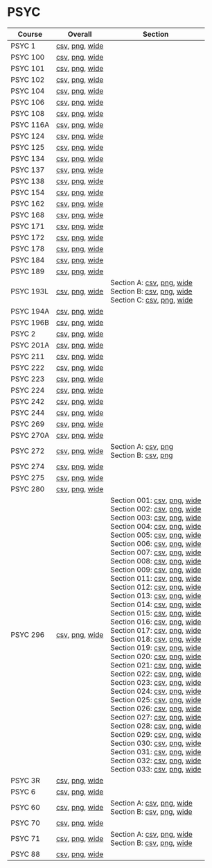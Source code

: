 # PSYC

| Course | Overall | Section |
| ------ | ------- | ------- |
| PSYC 1 | [csv](https://github.com/UCSD-Historical-Enrollment-Data/2023Fall/blob/main/overall/PSYC%201.csv), [png](https://raw.githubusercontent.com/UCSD-Historical-Enrollment-Data/2023Fall/main/plot_overall/PSYC%201.png), [wide](https://raw.githubusercontent.com/UCSD-Historical-Enrollment-Data/2023Fall/main/plot_overall_wide/PSYC%201.png) |  |
| PSYC 100 | [csv](https://github.com/UCSD-Historical-Enrollment-Data/2023Fall/blob/main/overall/PSYC%20100.csv), [png](https://raw.githubusercontent.com/UCSD-Historical-Enrollment-Data/2023Fall/main/plot_overall/PSYC%20100.png), [wide](https://raw.githubusercontent.com/UCSD-Historical-Enrollment-Data/2023Fall/main/plot_overall_wide/PSYC%20100.png) |  |
| PSYC 101 | [csv](https://github.com/UCSD-Historical-Enrollment-Data/2023Fall/blob/main/overall/PSYC%20101.csv), [png](https://raw.githubusercontent.com/UCSD-Historical-Enrollment-Data/2023Fall/main/plot_overall/PSYC%20101.png), [wide](https://raw.githubusercontent.com/UCSD-Historical-Enrollment-Data/2023Fall/main/plot_overall_wide/PSYC%20101.png) |  |
| PSYC 102 | [csv](https://github.com/UCSD-Historical-Enrollment-Data/2023Fall/blob/main/overall/PSYC%20102.csv), [png](https://raw.githubusercontent.com/UCSD-Historical-Enrollment-Data/2023Fall/main/plot_overall/PSYC%20102.png), [wide](https://raw.githubusercontent.com/UCSD-Historical-Enrollment-Data/2023Fall/main/plot_overall_wide/PSYC%20102.png) |  |
| PSYC 104 | [csv](https://github.com/UCSD-Historical-Enrollment-Data/2023Fall/blob/main/overall/PSYC%20104.csv), [png](https://raw.githubusercontent.com/UCSD-Historical-Enrollment-Data/2023Fall/main/plot_overall/PSYC%20104.png), [wide](https://raw.githubusercontent.com/UCSD-Historical-Enrollment-Data/2023Fall/main/plot_overall_wide/PSYC%20104.png) |  |
| PSYC 106 | [csv](https://github.com/UCSD-Historical-Enrollment-Data/2023Fall/blob/main/overall/PSYC%20106.csv), [png](https://raw.githubusercontent.com/UCSD-Historical-Enrollment-Data/2023Fall/main/plot_overall/PSYC%20106.png), [wide](https://raw.githubusercontent.com/UCSD-Historical-Enrollment-Data/2023Fall/main/plot_overall_wide/PSYC%20106.png) |  |
| PSYC 108 | [csv](https://github.com/UCSD-Historical-Enrollment-Data/2023Fall/blob/main/overall/PSYC%20108.csv), [png](https://raw.githubusercontent.com/UCSD-Historical-Enrollment-Data/2023Fall/main/plot_overall/PSYC%20108.png), [wide](https://raw.githubusercontent.com/UCSD-Historical-Enrollment-Data/2023Fall/main/plot_overall_wide/PSYC%20108.png) |  |
| PSYC 116A | [csv](https://github.com/UCSD-Historical-Enrollment-Data/2023Fall/blob/main/overall/PSYC%20116A.csv), [png](https://raw.githubusercontent.com/UCSD-Historical-Enrollment-Data/2023Fall/main/plot_overall/PSYC%20116A.png), [wide](https://raw.githubusercontent.com/UCSD-Historical-Enrollment-Data/2023Fall/main/plot_overall_wide/PSYC%20116A.png) |  |
| PSYC 124 | [csv](https://github.com/UCSD-Historical-Enrollment-Data/2023Fall/blob/main/overall/PSYC%20124.csv), [png](https://raw.githubusercontent.com/UCSD-Historical-Enrollment-Data/2023Fall/main/plot_overall/PSYC%20124.png), [wide](https://raw.githubusercontent.com/UCSD-Historical-Enrollment-Data/2023Fall/main/plot_overall_wide/PSYC%20124.png) |  |
| PSYC 125 | [csv](https://github.com/UCSD-Historical-Enrollment-Data/2023Fall/blob/main/overall/PSYC%20125.csv), [png](https://raw.githubusercontent.com/UCSD-Historical-Enrollment-Data/2023Fall/main/plot_overall/PSYC%20125.png), [wide](https://raw.githubusercontent.com/UCSD-Historical-Enrollment-Data/2023Fall/main/plot_overall_wide/PSYC%20125.png) |  |
| PSYC 134 | [csv](https://github.com/UCSD-Historical-Enrollment-Data/2023Fall/blob/main/overall/PSYC%20134.csv), [png](https://raw.githubusercontent.com/UCSD-Historical-Enrollment-Data/2023Fall/main/plot_overall/PSYC%20134.png), [wide](https://raw.githubusercontent.com/UCSD-Historical-Enrollment-Data/2023Fall/main/plot_overall_wide/PSYC%20134.png) |  |
| PSYC 137 | [csv](https://github.com/UCSD-Historical-Enrollment-Data/2023Fall/blob/main/overall/PSYC%20137.csv), [png](https://raw.githubusercontent.com/UCSD-Historical-Enrollment-Data/2023Fall/main/plot_overall/PSYC%20137.png), [wide](https://raw.githubusercontent.com/UCSD-Historical-Enrollment-Data/2023Fall/main/plot_overall_wide/PSYC%20137.png) |  |
| PSYC 138 | [csv](https://github.com/UCSD-Historical-Enrollment-Data/2023Fall/blob/main/overall/PSYC%20138.csv), [png](https://raw.githubusercontent.com/UCSD-Historical-Enrollment-Data/2023Fall/main/plot_overall/PSYC%20138.png), [wide](https://raw.githubusercontent.com/UCSD-Historical-Enrollment-Data/2023Fall/main/plot_overall_wide/PSYC%20138.png) |  |
| PSYC 154 | [csv](https://github.com/UCSD-Historical-Enrollment-Data/2023Fall/blob/main/overall/PSYC%20154.csv), [png](https://raw.githubusercontent.com/UCSD-Historical-Enrollment-Data/2023Fall/main/plot_overall/PSYC%20154.png), [wide](https://raw.githubusercontent.com/UCSD-Historical-Enrollment-Data/2023Fall/main/plot_overall_wide/PSYC%20154.png) |  |
| PSYC 162 | [csv](https://github.com/UCSD-Historical-Enrollment-Data/2023Fall/blob/main/overall/PSYC%20162.csv), [png](https://raw.githubusercontent.com/UCSD-Historical-Enrollment-Data/2023Fall/main/plot_overall/PSYC%20162.png), [wide](https://raw.githubusercontent.com/UCSD-Historical-Enrollment-Data/2023Fall/main/plot_overall_wide/PSYC%20162.png) |  |
| PSYC 168 | [csv](https://github.com/UCSD-Historical-Enrollment-Data/2023Fall/blob/main/overall/PSYC%20168.csv), [png](https://raw.githubusercontent.com/UCSD-Historical-Enrollment-Data/2023Fall/main/plot_overall/PSYC%20168.png), [wide](https://raw.githubusercontent.com/UCSD-Historical-Enrollment-Data/2023Fall/main/plot_overall_wide/PSYC%20168.png) |  |
| PSYC 171 | [csv](https://github.com/UCSD-Historical-Enrollment-Data/2023Fall/blob/main/overall/PSYC%20171.csv), [png](https://raw.githubusercontent.com/UCSD-Historical-Enrollment-Data/2023Fall/main/plot_overall/PSYC%20171.png), [wide](https://raw.githubusercontent.com/UCSD-Historical-Enrollment-Data/2023Fall/main/plot_overall_wide/PSYC%20171.png) |  |
| PSYC 172 | [csv](https://github.com/UCSD-Historical-Enrollment-Data/2023Fall/blob/main/overall/PSYC%20172.csv), [png](https://raw.githubusercontent.com/UCSD-Historical-Enrollment-Data/2023Fall/main/plot_overall/PSYC%20172.png), [wide](https://raw.githubusercontent.com/UCSD-Historical-Enrollment-Data/2023Fall/main/plot_overall_wide/PSYC%20172.png) |  |
| PSYC 178 | [csv](https://github.com/UCSD-Historical-Enrollment-Data/2023Fall/blob/main/overall/PSYC%20178.csv), [png](https://raw.githubusercontent.com/UCSD-Historical-Enrollment-Data/2023Fall/main/plot_overall/PSYC%20178.png), [wide](https://raw.githubusercontent.com/UCSD-Historical-Enrollment-Data/2023Fall/main/plot_overall_wide/PSYC%20178.png) |  |
| PSYC 184 | [csv](https://github.com/UCSD-Historical-Enrollment-Data/2023Fall/blob/main/overall/PSYC%20184.csv), [png](https://raw.githubusercontent.com/UCSD-Historical-Enrollment-Data/2023Fall/main/plot_overall/PSYC%20184.png), [wide](https://raw.githubusercontent.com/UCSD-Historical-Enrollment-Data/2023Fall/main/plot_overall_wide/PSYC%20184.png) |  |
| PSYC 189 | [csv](https://github.com/UCSD-Historical-Enrollment-Data/2023Fall/blob/main/overall/PSYC%20189.csv), [png](https://raw.githubusercontent.com/UCSD-Historical-Enrollment-Data/2023Fall/main/plot_overall/PSYC%20189.png), [wide](https://raw.githubusercontent.com/UCSD-Historical-Enrollment-Data/2023Fall/main/plot_overall_wide/PSYC%20189.png) |  |
| PSYC 193L | [csv](https://github.com/UCSD-Historical-Enrollment-Data/2023Fall/blob/main/overall/PSYC%20193L.csv), [png](https://raw.githubusercontent.com/UCSD-Historical-Enrollment-Data/2023Fall/main/plot_overall/PSYC%20193L.png), [wide](https://raw.githubusercontent.com/UCSD-Historical-Enrollment-Data/2023Fall/main/plot_overall_wide/PSYC%20193L.png) | Section A: [csv](https://github.com/UCSD-Historical-Enrollment-Data/2023Fall/blob/main/section/PSYC%20193L_A.csv), [png](https://raw.githubusercontent.com/UCSD-Historical-Enrollment-Data/2023Fall/main/plot_section/PSYC%20193L_A.png), [wide](https://raw.githubusercontent.com/UCSD-Historical-Enrollment-Data/2023Fall/main/plot_section_wide/PSYC%20193L_A.png)<br>Section B: [csv](https://github.com/UCSD-Historical-Enrollment-Data/2023Fall/blob/main/section/PSYC%20193L_B.csv), [png](https://raw.githubusercontent.com/UCSD-Historical-Enrollment-Data/2023Fall/main/plot_section/PSYC%20193L_B.png), [wide](https://raw.githubusercontent.com/UCSD-Historical-Enrollment-Data/2023Fall/main/plot_section_wide/PSYC%20193L_B.png)<br>Section C: [csv](https://github.com/UCSD-Historical-Enrollment-Data/2023Fall/blob/main/section/PSYC%20193L_C.csv), [png](https://raw.githubusercontent.com/UCSD-Historical-Enrollment-Data/2023Fall/main/plot_section/PSYC%20193L_C.png), [wide](https://raw.githubusercontent.com/UCSD-Historical-Enrollment-Data/2023Fall/main/plot_section_wide/PSYC%20193L_C.png) |
| PSYC 194A | [csv](https://github.com/UCSD-Historical-Enrollment-Data/2023Fall/blob/main/overall/PSYC%20194A.csv), [png](https://raw.githubusercontent.com/UCSD-Historical-Enrollment-Data/2023Fall/main/plot_overall/PSYC%20194A.png), [wide](https://raw.githubusercontent.com/UCSD-Historical-Enrollment-Data/2023Fall/main/plot_overall_wide/PSYC%20194A.png) |  |
| PSYC 196B | [csv](https://github.com/UCSD-Historical-Enrollment-Data/2023Fall/blob/main/overall/PSYC%20196B.csv), [png](https://raw.githubusercontent.com/UCSD-Historical-Enrollment-Data/2023Fall/main/plot_overall/PSYC%20196B.png), [wide](https://raw.githubusercontent.com/UCSD-Historical-Enrollment-Data/2023Fall/main/plot_overall_wide/PSYC%20196B.png) |  |
| PSYC 2 | [csv](https://github.com/UCSD-Historical-Enrollment-Data/2023Fall/blob/main/overall/PSYC%202.csv), [png](https://raw.githubusercontent.com/UCSD-Historical-Enrollment-Data/2023Fall/main/plot_overall/PSYC%202.png), [wide](https://raw.githubusercontent.com/UCSD-Historical-Enrollment-Data/2023Fall/main/plot_overall_wide/PSYC%202.png) |  |
| PSYC 201A | [csv](https://github.com/UCSD-Historical-Enrollment-Data/2023Fall/blob/main/overall/PSYC%20201A.csv), [png](https://raw.githubusercontent.com/UCSD-Historical-Enrollment-Data/2023Fall/main/plot_overall/PSYC%20201A.png), [wide](https://raw.githubusercontent.com/UCSD-Historical-Enrollment-Data/2023Fall/main/plot_overall_wide/PSYC%20201A.png) |  |
| PSYC 211 | [csv](https://github.com/UCSD-Historical-Enrollment-Data/2023Fall/blob/main/overall/PSYC%20211.csv), [png](https://raw.githubusercontent.com/UCSD-Historical-Enrollment-Data/2023Fall/main/plot_overall/PSYC%20211.png), [wide](https://raw.githubusercontent.com/UCSD-Historical-Enrollment-Data/2023Fall/main/plot_overall_wide/PSYC%20211.png) |  |
| PSYC 222 | [csv](https://github.com/UCSD-Historical-Enrollment-Data/2023Fall/blob/main/overall/PSYC%20222.csv), [png](https://raw.githubusercontent.com/UCSD-Historical-Enrollment-Data/2023Fall/main/plot_overall/PSYC%20222.png), [wide](https://raw.githubusercontent.com/UCSD-Historical-Enrollment-Data/2023Fall/main/plot_overall_wide/PSYC%20222.png) |  |
| PSYC 223 | [csv](https://github.com/UCSD-Historical-Enrollment-Data/2023Fall/blob/main/overall/PSYC%20223.csv), [png](https://raw.githubusercontent.com/UCSD-Historical-Enrollment-Data/2023Fall/main/plot_overall/PSYC%20223.png), [wide](https://raw.githubusercontent.com/UCSD-Historical-Enrollment-Data/2023Fall/main/plot_overall_wide/PSYC%20223.png) |  |
| PSYC 224 | [csv](https://github.com/UCSD-Historical-Enrollment-Data/2023Fall/blob/main/overall/PSYC%20224.csv), [png](https://raw.githubusercontent.com/UCSD-Historical-Enrollment-Data/2023Fall/main/plot_overall/PSYC%20224.png), [wide](https://raw.githubusercontent.com/UCSD-Historical-Enrollment-Data/2023Fall/main/plot_overall_wide/PSYC%20224.png) |  |
| PSYC 242 | [csv](https://github.com/UCSD-Historical-Enrollment-Data/2023Fall/blob/main/overall/PSYC%20242.csv), [png](https://raw.githubusercontent.com/UCSD-Historical-Enrollment-Data/2023Fall/main/plot_overall/PSYC%20242.png), [wide](https://raw.githubusercontent.com/UCSD-Historical-Enrollment-Data/2023Fall/main/plot_overall_wide/PSYC%20242.png) |  |
| PSYC 244 | [csv](https://github.com/UCSD-Historical-Enrollment-Data/2023Fall/blob/main/overall/PSYC%20244.csv), [png](https://raw.githubusercontent.com/UCSD-Historical-Enrollment-Data/2023Fall/main/plot_overall/PSYC%20244.png), [wide](https://raw.githubusercontent.com/UCSD-Historical-Enrollment-Data/2023Fall/main/plot_overall_wide/PSYC%20244.png) |  |
| PSYC 269 | [csv](https://github.com/UCSD-Historical-Enrollment-Data/2023Fall/blob/main/overall/PSYC%20269.csv), [png](https://raw.githubusercontent.com/UCSD-Historical-Enrollment-Data/2023Fall/main/plot_overall/PSYC%20269.png), [wide](https://raw.githubusercontent.com/UCSD-Historical-Enrollment-Data/2023Fall/main/plot_overall_wide/PSYC%20269.png) |  |
| PSYC 270A | [csv](https://github.com/UCSD-Historical-Enrollment-Data/2023Fall/blob/main/overall/PSYC%20270A.csv), [png](https://raw.githubusercontent.com/UCSD-Historical-Enrollment-Data/2023Fall/main/plot_overall/PSYC%20270A.png), [wide](https://raw.githubusercontent.com/UCSD-Historical-Enrollment-Data/2023Fall/main/plot_overall_wide/PSYC%20270A.png) |  |
| PSYC 272 | [csv](https://github.com/UCSD-Historical-Enrollment-Data/2023Fall/blob/main/overall/PSYC%20272.csv), [png](https://raw.githubusercontent.com/UCSD-Historical-Enrollment-Data/2023Fall/main/plot_overall/PSYC%20272.png), [wide](https://raw.githubusercontent.com/UCSD-Historical-Enrollment-Data/2023Fall/main/plot_overall_wide/PSYC%20272.png) | Section A: [csv](https://github.com/UCSD-Historical-Enrollment-Data/2023Fall/blob/main/section/PSYC%20272_A.csv), [png](https://raw.githubusercontent.com/UCSD-Historical-Enrollment-Data/2023Fall/main/plot_section/PSYC%20272_A.png)<br>Section B: [csv](https://github.com/UCSD-Historical-Enrollment-Data/2023Fall/blob/main/section/PSYC%20272_B.csv), [png](https://raw.githubusercontent.com/UCSD-Historical-Enrollment-Data/2023Fall/main/plot_section/PSYC%20272_B.png) |
| PSYC 274 | [csv](https://github.com/UCSD-Historical-Enrollment-Data/2023Fall/blob/main/overall/PSYC%20274.csv), [png](https://raw.githubusercontent.com/UCSD-Historical-Enrollment-Data/2023Fall/main/plot_overall/PSYC%20274.png), [wide](https://raw.githubusercontent.com/UCSD-Historical-Enrollment-Data/2023Fall/main/plot_overall_wide/PSYC%20274.png) |  |
| PSYC 275 | [csv](https://github.com/UCSD-Historical-Enrollment-Data/2023Fall/blob/main/overall/PSYC%20275.csv), [png](https://raw.githubusercontent.com/UCSD-Historical-Enrollment-Data/2023Fall/main/plot_overall/PSYC%20275.png), [wide](https://raw.githubusercontent.com/UCSD-Historical-Enrollment-Data/2023Fall/main/plot_overall_wide/PSYC%20275.png) |  |
| PSYC 280 | [csv](https://github.com/UCSD-Historical-Enrollment-Data/2023Fall/blob/main/overall/PSYC%20280.csv), [png](https://raw.githubusercontent.com/UCSD-Historical-Enrollment-Data/2023Fall/main/plot_overall/PSYC%20280.png), [wide](https://raw.githubusercontent.com/UCSD-Historical-Enrollment-Data/2023Fall/main/plot_overall_wide/PSYC%20280.png) |  |
| PSYC 296 | [csv](https://github.com/UCSD-Historical-Enrollment-Data/2023Fall/blob/main/overall/PSYC%20296.csv), [png](https://raw.githubusercontent.com/UCSD-Historical-Enrollment-Data/2023Fall/main/plot_overall/PSYC%20296.png), [wide](https://raw.githubusercontent.com/UCSD-Historical-Enrollment-Data/2023Fall/main/plot_overall_wide/PSYC%20296.png) | Section 001: [csv](https://github.com/UCSD-Historical-Enrollment-Data/2023Fall/blob/main/section/PSYC%20296_001.csv), [png](https://raw.githubusercontent.com/UCSD-Historical-Enrollment-Data/2023Fall/main/plot_section/PSYC%20296_001.png), [wide](https://raw.githubusercontent.com/UCSD-Historical-Enrollment-Data/2023Fall/main/plot_section_wide/PSYC%20296_001.png)<br>Section 002: [csv](https://github.com/UCSD-Historical-Enrollment-Data/2023Fall/blob/main/section/PSYC%20296_002.csv), [png](https://raw.githubusercontent.com/UCSD-Historical-Enrollment-Data/2023Fall/main/plot_section/PSYC%20296_002.png), [wide](https://raw.githubusercontent.com/UCSD-Historical-Enrollment-Data/2023Fall/main/plot_section_wide/PSYC%20296_002.png)<br>Section 003: [csv](https://github.com/UCSD-Historical-Enrollment-Data/2023Fall/blob/main/section/PSYC%20296_003.csv), [png](https://raw.githubusercontent.com/UCSD-Historical-Enrollment-Data/2023Fall/main/plot_section/PSYC%20296_003.png), [wide](https://raw.githubusercontent.com/UCSD-Historical-Enrollment-Data/2023Fall/main/plot_section_wide/PSYC%20296_003.png)<br>Section 004: [csv](https://github.com/UCSD-Historical-Enrollment-Data/2023Fall/blob/main/section/PSYC%20296_004.csv), [png](https://raw.githubusercontent.com/UCSD-Historical-Enrollment-Data/2023Fall/main/plot_section/PSYC%20296_004.png), [wide](https://raw.githubusercontent.com/UCSD-Historical-Enrollment-Data/2023Fall/main/plot_section_wide/PSYC%20296_004.png)<br>Section 005: [csv](https://github.com/UCSD-Historical-Enrollment-Data/2023Fall/blob/main/section/PSYC%20296_005.csv), [png](https://raw.githubusercontent.com/UCSD-Historical-Enrollment-Data/2023Fall/main/plot_section/PSYC%20296_005.png), [wide](https://raw.githubusercontent.com/UCSD-Historical-Enrollment-Data/2023Fall/main/plot_section_wide/PSYC%20296_005.png)<br>Section 006: [csv](https://github.com/UCSD-Historical-Enrollment-Data/2023Fall/blob/main/section/PSYC%20296_006.csv), [png](https://raw.githubusercontent.com/UCSD-Historical-Enrollment-Data/2023Fall/main/plot_section/PSYC%20296_006.png), [wide](https://raw.githubusercontent.com/UCSD-Historical-Enrollment-Data/2023Fall/main/plot_section_wide/PSYC%20296_006.png)<br>Section 007: [csv](https://github.com/UCSD-Historical-Enrollment-Data/2023Fall/blob/main/section/PSYC%20296_007.csv), [png](https://raw.githubusercontent.com/UCSD-Historical-Enrollment-Data/2023Fall/main/plot_section/PSYC%20296_007.png), [wide](https://raw.githubusercontent.com/UCSD-Historical-Enrollment-Data/2023Fall/main/plot_section_wide/PSYC%20296_007.png)<br>Section 008: [csv](https://github.com/UCSD-Historical-Enrollment-Data/2023Fall/blob/main/section/PSYC%20296_008.csv), [png](https://raw.githubusercontent.com/UCSD-Historical-Enrollment-Data/2023Fall/main/plot_section/PSYC%20296_008.png), [wide](https://raw.githubusercontent.com/UCSD-Historical-Enrollment-Data/2023Fall/main/plot_section_wide/PSYC%20296_008.png)<br>Section 009: [csv](https://github.com/UCSD-Historical-Enrollment-Data/2023Fall/blob/main/section/PSYC%20296_009.csv), [png](https://raw.githubusercontent.com/UCSD-Historical-Enrollment-Data/2023Fall/main/plot_section/PSYC%20296_009.png), [wide](https://raw.githubusercontent.com/UCSD-Historical-Enrollment-Data/2023Fall/main/plot_section_wide/PSYC%20296_009.png)<br>Section 011: [csv](https://github.com/UCSD-Historical-Enrollment-Data/2023Fall/blob/main/section/PSYC%20296_011.csv), [png](https://raw.githubusercontent.com/UCSD-Historical-Enrollment-Data/2023Fall/main/plot_section/PSYC%20296_011.png), [wide](https://raw.githubusercontent.com/UCSD-Historical-Enrollment-Data/2023Fall/main/plot_section_wide/PSYC%20296_011.png)<br>Section 012: [csv](https://github.com/UCSD-Historical-Enrollment-Data/2023Fall/blob/main/section/PSYC%20296_012.csv), [png](https://raw.githubusercontent.com/UCSD-Historical-Enrollment-Data/2023Fall/main/plot_section/PSYC%20296_012.png), [wide](https://raw.githubusercontent.com/UCSD-Historical-Enrollment-Data/2023Fall/main/plot_section_wide/PSYC%20296_012.png)<br>Section 013: [csv](https://github.com/UCSD-Historical-Enrollment-Data/2023Fall/blob/main/section/PSYC%20296_013.csv), [png](https://raw.githubusercontent.com/UCSD-Historical-Enrollment-Data/2023Fall/main/plot_section/PSYC%20296_013.png), [wide](https://raw.githubusercontent.com/UCSD-Historical-Enrollment-Data/2023Fall/main/plot_section_wide/PSYC%20296_013.png)<br>Section 014: [csv](https://github.com/UCSD-Historical-Enrollment-Data/2023Fall/blob/main/section/PSYC%20296_014.csv), [png](https://raw.githubusercontent.com/UCSD-Historical-Enrollment-Data/2023Fall/main/plot_section/PSYC%20296_014.png), [wide](https://raw.githubusercontent.com/UCSD-Historical-Enrollment-Data/2023Fall/main/plot_section_wide/PSYC%20296_014.png)<br>Section 015: [csv](https://github.com/UCSD-Historical-Enrollment-Data/2023Fall/blob/main/section/PSYC%20296_015.csv), [png](https://raw.githubusercontent.com/UCSD-Historical-Enrollment-Data/2023Fall/main/plot_section/PSYC%20296_015.png), [wide](https://raw.githubusercontent.com/UCSD-Historical-Enrollment-Data/2023Fall/main/plot_section_wide/PSYC%20296_015.png)<br>Section 016: [csv](https://github.com/UCSD-Historical-Enrollment-Data/2023Fall/blob/main/section/PSYC%20296_016.csv), [png](https://raw.githubusercontent.com/UCSD-Historical-Enrollment-Data/2023Fall/main/plot_section/PSYC%20296_016.png), [wide](https://raw.githubusercontent.com/UCSD-Historical-Enrollment-Data/2023Fall/main/plot_section_wide/PSYC%20296_016.png)<br>Section 017: [csv](https://github.com/UCSD-Historical-Enrollment-Data/2023Fall/blob/main/section/PSYC%20296_017.csv), [png](https://raw.githubusercontent.com/UCSD-Historical-Enrollment-Data/2023Fall/main/plot_section/PSYC%20296_017.png), [wide](https://raw.githubusercontent.com/UCSD-Historical-Enrollment-Data/2023Fall/main/plot_section_wide/PSYC%20296_017.png)<br>Section 018: [csv](https://github.com/UCSD-Historical-Enrollment-Data/2023Fall/blob/main/section/PSYC%20296_018.csv), [png](https://raw.githubusercontent.com/UCSD-Historical-Enrollment-Data/2023Fall/main/plot_section/PSYC%20296_018.png), [wide](https://raw.githubusercontent.com/UCSD-Historical-Enrollment-Data/2023Fall/main/plot_section_wide/PSYC%20296_018.png)<br>Section 019: [csv](https://github.com/UCSD-Historical-Enrollment-Data/2023Fall/blob/main/section/PSYC%20296_019.csv), [png](https://raw.githubusercontent.com/UCSD-Historical-Enrollment-Data/2023Fall/main/plot_section/PSYC%20296_019.png), [wide](https://raw.githubusercontent.com/UCSD-Historical-Enrollment-Data/2023Fall/main/plot_section_wide/PSYC%20296_019.png)<br>Section 020: [csv](https://github.com/UCSD-Historical-Enrollment-Data/2023Fall/blob/main/section/PSYC%20296_020.csv), [png](https://raw.githubusercontent.com/UCSD-Historical-Enrollment-Data/2023Fall/main/plot_section/PSYC%20296_020.png), [wide](https://raw.githubusercontent.com/UCSD-Historical-Enrollment-Data/2023Fall/main/plot_section_wide/PSYC%20296_020.png)<br>Section 021: [csv](https://github.com/UCSD-Historical-Enrollment-Data/2023Fall/blob/main/section/PSYC%20296_021.csv), [png](https://raw.githubusercontent.com/UCSD-Historical-Enrollment-Data/2023Fall/main/plot_section/PSYC%20296_021.png), [wide](https://raw.githubusercontent.com/UCSD-Historical-Enrollment-Data/2023Fall/main/plot_section_wide/PSYC%20296_021.png)<br>Section 022: [csv](https://github.com/UCSD-Historical-Enrollment-Data/2023Fall/blob/main/section/PSYC%20296_022.csv), [png](https://raw.githubusercontent.com/UCSD-Historical-Enrollment-Data/2023Fall/main/plot_section/PSYC%20296_022.png), [wide](https://raw.githubusercontent.com/UCSD-Historical-Enrollment-Data/2023Fall/main/plot_section_wide/PSYC%20296_022.png)<br>Section 023: [csv](https://github.com/UCSD-Historical-Enrollment-Data/2023Fall/blob/main/section/PSYC%20296_023.csv), [png](https://raw.githubusercontent.com/UCSD-Historical-Enrollment-Data/2023Fall/main/plot_section/PSYC%20296_023.png), [wide](https://raw.githubusercontent.com/UCSD-Historical-Enrollment-Data/2023Fall/main/plot_section_wide/PSYC%20296_023.png)<br>Section 024: [csv](https://github.com/UCSD-Historical-Enrollment-Data/2023Fall/blob/main/section/PSYC%20296_024.csv), [png](https://raw.githubusercontent.com/UCSD-Historical-Enrollment-Data/2023Fall/main/plot_section/PSYC%20296_024.png), [wide](https://raw.githubusercontent.com/UCSD-Historical-Enrollment-Data/2023Fall/main/plot_section_wide/PSYC%20296_024.png)<br>Section 025: [csv](https://github.com/UCSD-Historical-Enrollment-Data/2023Fall/blob/main/section/PSYC%20296_025.csv), [png](https://raw.githubusercontent.com/UCSD-Historical-Enrollment-Data/2023Fall/main/plot_section/PSYC%20296_025.png), [wide](https://raw.githubusercontent.com/UCSD-Historical-Enrollment-Data/2023Fall/main/plot_section_wide/PSYC%20296_025.png)<br>Section 026: [csv](https://github.com/UCSD-Historical-Enrollment-Data/2023Fall/blob/main/section/PSYC%20296_026.csv), [png](https://raw.githubusercontent.com/UCSD-Historical-Enrollment-Data/2023Fall/main/plot_section/PSYC%20296_026.png), [wide](https://raw.githubusercontent.com/UCSD-Historical-Enrollment-Data/2023Fall/main/plot_section_wide/PSYC%20296_026.png)<br>Section 027: [csv](https://github.com/UCSD-Historical-Enrollment-Data/2023Fall/blob/main/section/PSYC%20296_027.csv), [png](https://raw.githubusercontent.com/UCSD-Historical-Enrollment-Data/2023Fall/main/plot_section/PSYC%20296_027.png), [wide](https://raw.githubusercontent.com/UCSD-Historical-Enrollment-Data/2023Fall/main/plot_section_wide/PSYC%20296_027.png)<br>Section 028: [csv](https://github.com/UCSD-Historical-Enrollment-Data/2023Fall/blob/main/section/PSYC%20296_028.csv), [png](https://raw.githubusercontent.com/UCSD-Historical-Enrollment-Data/2023Fall/main/plot_section/PSYC%20296_028.png), [wide](https://raw.githubusercontent.com/UCSD-Historical-Enrollment-Data/2023Fall/main/plot_section_wide/PSYC%20296_028.png)<br>Section 029: [csv](https://github.com/UCSD-Historical-Enrollment-Data/2023Fall/blob/main/section/PSYC%20296_029.csv), [png](https://raw.githubusercontent.com/UCSD-Historical-Enrollment-Data/2023Fall/main/plot_section/PSYC%20296_029.png), [wide](https://raw.githubusercontent.com/UCSD-Historical-Enrollment-Data/2023Fall/main/plot_section_wide/PSYC%20296_029.png)<br>Section 030: [csv](https://github.com/UCSD-Historical-Enrollment-Data/2023Fall/blob/main/section/PSYC%20296_030.csv), [png](https://raw.githubusercontent.com/UCSD-Historical-Enrollment-Data/2023Fall/main/plot_section/PSYC%20296_030.png), [wide](https://raw.githubusercontent.com/UCSD-Historical-Enrollment-Data/2023Fall/main/plot_section_wide/PSYC%20296_030.png)<br>Section 031: [csv](https://github.com/UCSD-Historical-Enrollment-Data/2023Fall/blob/main/section/PSYC%20296_031.csv), [png](https://raw.githubusercontent.com/UCSD-Historical-Enrollment-Data/2023Fall/main/plot_section/PSYC%20296_031.png), [wide](https://raw.githubusercontent.com/UCSD-Historical-Enrollment-Data/2023Fall/main/plot_section_wide/PSYC%20296_031.png)<br>Section 032: [csv](https://github.com/UCSD-Historical-Enrollment-Data/2023Fall/blob/main/section/PSYC%20296_032.csv), [png](https://raw.githubusercontent.com/UCSD-Historical-Enrollment-Data/2023Fall/main/plot_section/PSYC%20296_032.png), [wide](https://raw.githubusercontent.com/UCSD-Historical-Enrollment-Data/2023Fall/main/plot_section_wide/PSYC%20296_032.png)<br>Section 033: [csv](https://github.com/UCSD-Historical-Enrollment-Data/2023Fall/blob/main/section/PSYC%20296_033.csv), [png](https://raw.githubusercontent.com/UCSD-Historical-Enrollment-Data/2023Fall/main/plot_section/PSYC%20296_033.png), [wide](https://raw.githubusercontent.com/UCSD-Historical-Enrollment-Data/2023Fall/main/plot_section_wide/PSYC%20296_033.png) |
| PSYC 3R | [csv](https://github.com/UCSD-Historical-Enrollment-Data/2023Fall/blob/main/overall/PSYC%203R.csv), [png](https://raw.githubusercontent.com/UCSD-Historical-Enrollment-Data/2023Fall/main/plot_overall/PSYC%203R.png), [wide](https://raw.githubusercontent.com/UCSD-Historical-Enrollment-Data/2023Fall/main/plot_overall_wide/PSYC%203R.png) |  |
| PSYC 6 | [csv](https://github.com/UCSD-Historical-Enrollment-Data/2023Fall/blob/main/overall/PSYC%206.csv), [png](https://raw.githubusercontent.com/UCSD-Historical-Enrollment-Data/2023Fall/main/plot_overall/PSYC%206.png), [wide](https://raw.githubusercontent.com/UCSD-Historical-Enrollment-Data/2023Fall/main/plot_overall_wide/PSYC%206.png) |  |
| PSYC 60 | [csv](https://github.com/UCSD-Historical-Enrollment-Data/2023Fall/blob/main/overall/PSYC%2060.csv), [png](https://raw.githubusercontent.com/UCSD-Historical-Enrollment-Data/2023Fall/main/plot_overall/PSYC%2060.png), [wide](https://raw.githubusercontent.com/UCSD-Historical-Enrollment-Data/2023Fall/main/plot_overall_wide/PSYC%2060.png) | Section A: [csv](https://github.com/UCSD-Historical-Enrollment-Data/2023Fall/blob/main/section/PSYC%2060_A.csv), [png](https://raw.githubusercontent.com/UCSD-Historical-Enrollment-Data/2023Fall/main/plot_section/PSYC%2060_A.png), [wide](https://raw.githubusercontent.com/UCSD-Historical-Enrollment-Data/2023Fall/main/plot_section_wide/PSYC%2060_A.png)<br>Section B: [csv](https://github.com/UCSD-Historical-Enrollment-Data/2023Fall/blob/main/section/PSYC%2060_B.csv), [png](https://raw.githubusercontent.com/UCSD-Historical-Enrollment-Data/2023Fall/main/plot_section/PSYC%2060_B.png), [wide](https://raw.githubusercontent.com/UCSD-Historical-Enrollment-Data/2023Fall/main/plot_section_wide/PSYC%2060_B.png) |
| PSYC 70 | [csv](https://github.com/UCSD-Historical-Enrollment-Data/2023Fall/blob/main/overall/PSYC%2070.csv), [png](https://raw.githubusercontent.com/UCSD-Historical-Enrollment-Data/2023Fall/main/plot_overall/PSYC%2070.png), [wide](https://raw.githubusercontent.com/UCSD-Historical-Enrollment-Data/2023Fall/main/plot_overall_wide/PSYC%2070.png) |  |
| PSYC 71 | [csv](https://github.com/UCSD-Historical-Enrollment-Data/2023Fall/blob/main/overall/PSYC%2071.csv), [png](https://raw.githubusercontent.com/UCSD-Historical-Enrollment-Data/2023Fall/main/plot_overall/PSYC%2071.png), [wide](https://raw.githubusercontent.com/UCSD-Historical-Enrollment-Data/2023Fall/main/plot_overall_wide/PSYC%2071.png) | Section A: [csv](https://github.com/UCSD-Historical-Enrollment-Data/2023Fall/blob/main/section/PSYC%2071_A.csv), [png](https://raw.githubusercontent.com/UCSD-Historical-Enrollment-Data/2023Fall/main/plot_section/PSYC%2071_A.png), [wide](https://raw.githubusercontent.com/UCSD-Historical-Enrollment-Data/2023Fall/main/plot_section_wide/PSYC%2071_A.png)<br>Section B: [csv](https://github.com/UCSD-Historical-Enrollment-Data/2023Fall/blob/main/section/PSYC%2071_B.csv), [png](https://raw.githubusercontent.com/UCSD-Historical-Enrollment-Data/2023Fall/main/plot_section/PSYC%2071_B.png), [wide](https://raw.githubusercontent.com/UCSD-Historical-Enrollment-Data/2023Fall/main/plot_section_wide/PSYC%2071_B.png) |
| PSYC 88 | [csv](https://github.com/UCSD-Historical-Enrollment-Data/2023Fall/blob/main/overall/PSYC%2088.csv), [png](https://raw.githubusercontent.com/UCSD-Historical-Enrollment-Data/2023Fall/main/plot_overall/PSYC%2088.png), [wide](https://raw.githubusercontent.com/UCSD-Historical-Enrollment-Data/2023Fall/main/plot_overall_wide/PSYC%2088.png) |  |
